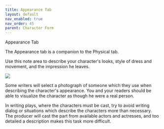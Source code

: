 ```yaml
---
title: Appearance Tab
layout: default
nav_enabled: true
nav_order: 45
parent: Character Form
---
```


Appearance Tab

The Appearance tab is a companion to the Physical tab.

Use this note area to describe your character's looks, style of dress and movement, and the impression he leaves.  


![](/media/CharAppearanceTab.png)


Some writers  will select a photograph of someone which they use when describing the character's appearance.  You and your readers should be able to visualize the character as though he were a real person.

In writing plays, where the characters must be cast, try to avoid writing dialog or situations which describe the characters more than necessary.  The producer will cast the part from available actors and actresses, and too detailed a description makes this task more difficult.

